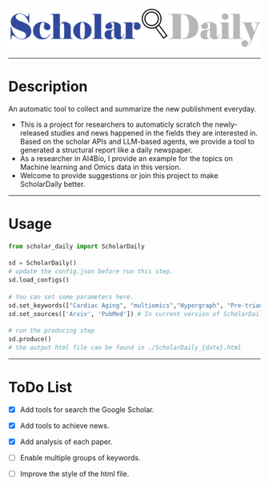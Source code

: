 ![logo](ScholarDaily.png)

---
# Description
An automatic tool to collect and summarize the new publishment everyday.
* This is a project for researchers to automaticly scratch the newly-released studies and news happened in the fields they are interested in. Based on the scholar APIs and LLM-based agents, we provide a tool to generated a structural report like a daily newspaper.
* As a researcher in AI4Bio, I provide an example for the topics on Machine learning and Omics data in this version.
* Welcome to provide suggestions or join this project to make ScholarDaily better.
---
# Usage
```python
from scholar_daily import ScholarDaily

sd = ScholarDaily()
# update the config.json before run this step.
sd.load_configs()

# You can set some parameters here. 
sd.set_keywords(["Cardiac Aging", "multiomics","Hypergraph", "Pre-trian"])
sd.set_sources(['Arxiv', 'PubMed']) # In current version of ScholarDaily, you can select sources from  'Arxiv', 'PubMed' and 'bioRxiv'

# run the producing step
sd.produce()
# the output html file can be found in ./ScholarDaily_{date}.html
```
---
# ToDo List
- [x] Add tools for search the Google Scholar.
- [x] Add tools to achieve news.
- [x] Add analysis of each paper.
- [ ] Enable multiple groups of keywords.
- [ ] Improve the style of the html file.

